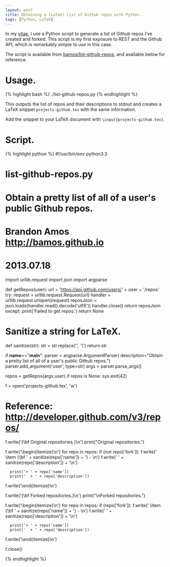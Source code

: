 ```yaml
---
layout: post
title: Obtaining a (LaTeX) list of Github repos with Python.
tags: [Python, LaTeX]
---
```


In my [vitae](http://bamos.github.io/cv/), I use a Python script to
generate a list of Github repos I've created and forked.
This script is my first exposure to REST and the Github API,
which is remarkably simple to use in this case.

The script is available from
[bamos/list-github-repos](https://github.com/bamos/list-github-repos),
and available below for reference.

# Usage.

{% highlight bash %}
./list-github-repos.py <user>
{% endhighlight %}

This outputs the list of repos and their descriptions to
stdout and creates a LaTeX snippet `projects-github.tex`
with the same information.

Add the snippet to your LaTeX document with
`\input{projects-github.tex}`.

# Script.

{% highlight python %}
#!/usr/bin/env python3.3
#
# list-github-repos.py
# Obtain a pretty list of all of a user's public Github repos.
#
# Brandon Amos <http://bamos.github.io>
# 2013.07.18

import urllib.request
import json
import argparse

def getRepos(user):
  url = 'https://api.github.com/users/' + user + '/repos'
  try:
    request = urllib.request.Request(url)
    handler = urllib.request.urlopen(request)
    reposJson = json.loads(handler.read().decode('utf8'))
    handler.close()
    return reposJson
  except:
    print('Failed to get repos.')
    return None

# Sanitize a string for LaTeX.
def sanitize(str):
  str = str.replace('_', '\\_')
  return str

if __name__=="__main__":
  parser = argparse.ArgumentParser(
    description="Obtain a pretty list of all of a user's public Github repos.")
  parser.add_argument('user', type=str)
  args = parser.parse_args()

  repos = getRepos(args.user)
  if repos is None:
    sys.exit(42)

  f = open('projects-github.tex', 'w')

  # Reference: http://developer.github.com/v3/repos/
  f.write('{\\bf Original repositories.}\n')
  print("Original repositories.")

  f.write('\\begin{itemize}\n')
  for repo in repos:
    if (not repo['fork']):
      f.write('  \\item {\\bf ' + sanitize(repo['name']) + '} - \n')
      f.write('    ' + sanitize(repo['description']) + '\n')

      print('+ ' + repo['name'])
      print('  + ' + repo['description'])
  f.write('\\end{itemize}\n')


  f.write('{\\bf Forked repositories.}\n')
  print("\nForked repositories.")

  f.write('\\begin{itemize}\n')
  for repo in repos:
    if (repo['fork']):
      f.write('  \\item {\\bf ' + sanitize(repo['name']) + '} - \n')
      f.write('    ' + sanitize(repo['description']) + '\n')

      print('+ ' + repo['name'])
      print('  + ' + repo['description'])
  f.write('\\end{itemize}\n')

  f.close()

{% endhighlight %}
